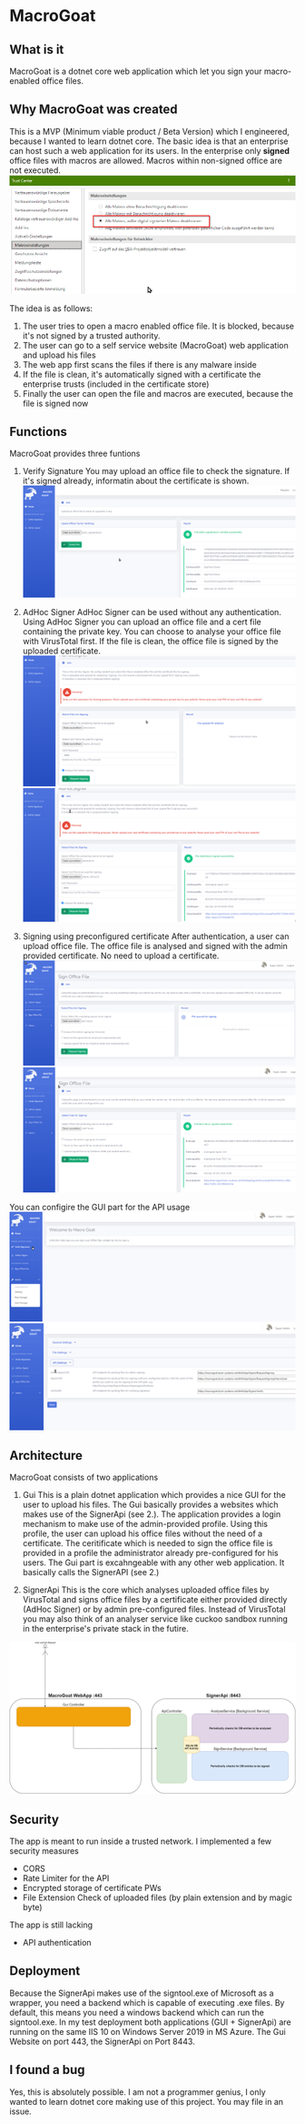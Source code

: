 # MacroGoat

## What is it
MacroGoat is a dotnet core web application which let you sign your macro-enabled office files. 

## Why MacroGoat was created
This is a MVP (Minimum viable product / Beta Version) which I engineered, because I wanted to learn dotnet core. The basic idea is that an enterprise can host such 
a web application for its users. In the enterprise only **signed** office files with macros are allowed. Macros within non-signed office are not executed. 
 ![Macro disabled office](/img/office_macro_only_signed_allowed.png)


The idea is as follows:
1. The user tries to open a macro enabled office file. It is blocked, because it's not signed by a trusted authority.
2. The user can go to a self service website (MacroGoat) web application and upload his files
3. The web app first scans the files if there is any malware inside
4. If the file is clean, it's automatically signed with a certificate the enterprise trusts (included in the certificate store)
5. Finally the user can open the file and macros are executed, because the file is signed now



## Functions
MacroGoat provides three funtions
1. Verify Signature
You may upload an office file to check the signature. If it's signed already, informatin about the certificate is shown.
![Verify](/img/verify_demo.png)

2. AdHoc Signer
AdHoc Signer can be used without any authentication. Using AdHoc Signer you can upload an office file and a cert file containing the private key.
You can choose to analyse your office file with VirusTotal first. If the file is clean, the office file is signed by the uploaded certificate. 
![AdHoc1](/img/adhoc_demo1.png)
![AdHoc2](/img/adhoc_demo2.png)

3. Signing using preconfigured certificate
After authentication, a user can upload office file. The office file is analysed and signed with the admin provided certificate. No need to upload a certificate.
![Signing1](/img/signing1.png)
![Signing2](/img/signing2.png)


You can configire the GUI part for the API usage
![Settings1](/img/settings1.png)
![Settings2](/img/settings2.png)


## Architecture
MacroGoat consists of two applications

1. Gui
This is a plain dotnet application which provides a nice GUI for the user to upload his files. The Gui basically provides a websites which makes use of the SignerApi (see 2.). The 
application provides a login mechanism to make use of the admin-provided profile. Using this profile, the user can upload his office files without the need of a certificate. The
ceritificate which is needed to sign the office file is provided in a profile the administrator already pre-configured for his users. The Gui part is excahngeable with any other 
web application. It basically calls the SignerAPI (see 2.)

2. SignerApi
This is the core which analyses uploaded office files by VirusTotal and signs office files by a certificate either provided directly (AdHoc Signer) or by admin pre-configured files.
Instead of VirusTotal you may also think of an analyser service like cuckoo sandbox running in the enterprise's private stack in the futire.

![Architecture](/img/MacroGoat_Architecture.png)


## Security
The app is meant to run inside a trusted network. I implemented a few security measures
- CORS
- Rate Limiter for the API
- Encrypted storage of certificate PWs
- File Extension Check of uploaded files (by plain extension and by magic byte)

The app is still lacking
- API authentication


## Deployment
Because the SignerApi makes use of the signtool.exe of Microsoft as a wrapper, you need a backend which is capable of executing .exe files. By default, this means you need a 
windows backend which can run the signtool.exe. In my test deployment both applications (GUI + SignerApi) are running on the same IIS 10 on Windows Server 2019 in MS Azure. The 
Gui Website on port 443, the SignerApi on Port 8443.


## I found a bug
Yes, this is absolutely possible. I am not a programmer genius, I only wanted to learn dotnet core making use of this project. You may file in an issue.



